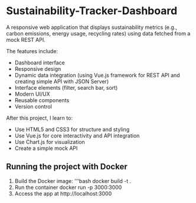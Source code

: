 # Sustainability-Tracker-Dashboard
A responsive web application that displays sustainability metrics (e.g., carbon emissions, energy usage, recycling rates) using data fetched from a mock REST API.

The features include:
- Dashboard interface
- Responsive design
- Dynamic data integration (using Vue.js framework for REST API and creating simple API with JSON Server)
- Interface elements (filter, search bar, sort)
- Modern UI/UX
- Reusable components
- Version control

After this project, I learn to:
- Use HTML5 and CSS3 for structure and styling
- Use Vue.js for core interactivity and API integration
- Use Chart.js for visualization
- Create a simple mock API

## Running the project with Docker
1. Build the Docker image:
   '''bash
   docker build -t <image-name> .
2. Run the container
   docker run -p 3000:3000 <image-name>
3. Access the app at http://localhost:3000
